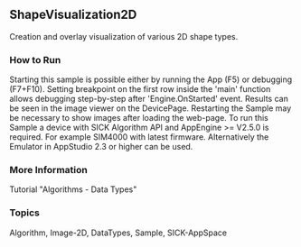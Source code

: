 ## ShapeVisualization2D
Creation and overlay visualization of various 2D shape types.
### How to Run
Starting this sample is possible either by running the App (F5) or 
debugging (F7+F10). Setting breakpoint on the first row inside the 'main' 
function allows debugging step-by-step after 'Engine.OnStarted' event.
Results can be seen in the image viewer on the DevicePage. 
Restarting the Sample may be necessary to show images after loading the web-page. 
To run this Sample a device with SICK Algorithm API and AppEngine >= V2.5.0 is 
required. For example SIM4000 with latest firmware. Alternatively the Emulator 
in AppStudio 2.3 or higher can be used.
### More Information
Tutorial "Algorithms - Data Types"

### Topics
Algorithm, Image-2D, DataTypes, Sample, SICK-AppSpace